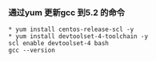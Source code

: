 ### 通过yum 更新gcc 到5.2 的命令
	* yum install centos-release-scl -y
	* yum install devtoolset-4-toolchain -y
	scl enable devtoolset-4 bash
	gcc --version
